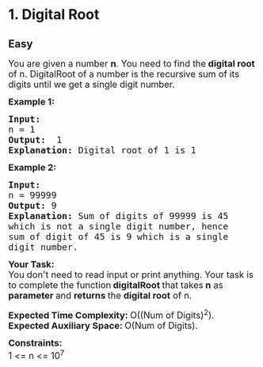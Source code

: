 # 1. Digital Root
## Easy 
<div class="problem-statement">
                <p></p><p><span style="font-size:18px">You are given a number <strong>n</strong>. You need to find the<strong> digital root </strong>of n.&nbsp;DigitalRoot of a number is the recursive sum of its digits until we get a single digit number.</span></p>

<p><span style="font-size:18px"><strong>Example 1:</strong></span></p>

<pre><span style="font-size:18px"><strong>Input:
</strong>n = 1
<strong>Output:  </strong>1<strong>
</strong><strong>Explanation: </strong>Digital root of 1 is 1</span></pre>

<p><span style="font-size:18px"><strong>Example 2:</strong></span></p>

<pre><span style="font-size:18px"><strong>Input:</strong>
n = 99999
<strong>Output: </strong>9
<strong>Explanation: </strong>Sum of digits of 99999 is 45
which is not a single digit number, hence
sum of digit of 45 is 9 which is a single
digit number.</span></pre>

<p><span style="font-size:18px"><strong>Your Task:</strong><br>
You don't need to read input or print anything. Your task is to complete the function</span> <span style="font-size:18px"> <strong>digitalRoot </strong>that takes<strong> n</strong> as <strong>parameter </strong>and <strong>returns </strong>the <strong>digital root</strong> of n.&nbsp;</span></p>

<p><span style="font-size:18px"><strong>Expected Time Complexity:&nbsp;</strong>O((Num of Digits)<sup>2</sup>).<br>
<strong>Expected Auxiliary Space:&nbsp;</strong>O(Num of Digits).</span></p>

<p><strong><span style="font-size:18px">Constraints: </span></strong><br>
<span style="font-size:18px">1 &lt;= n &lt;= 10<sup>7</sup></span></p>

<p>&nbsp;</p>
 <p></p>
            </div>